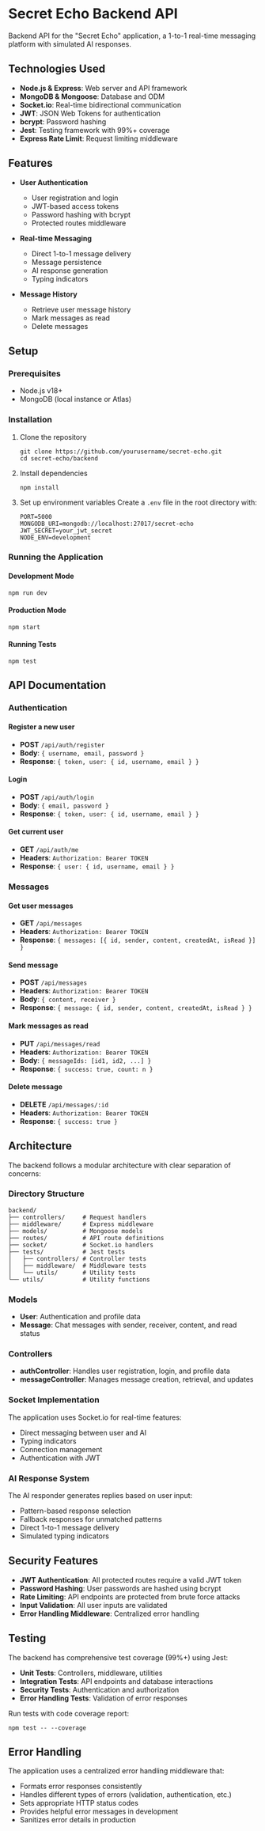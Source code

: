 # Secret Echo Backend API

Backend API for the "Secret Echo" application, a 1-to-1 real-time messaging platform with simulated AI responses.

## Technologies Used

- **Node.js & Express**: Web server and API framework
- **MongoDB & Mongoose**: Database and ODM
- **Socket.io**: Real-time bidirectional communication
- **JWT**: JSON Web Tokens for authentication
- **bcrypt**: Password hashing
- **Jest**: Testing framework with 99%+ coverage
- **Express Rate Limit**: Request limiting middleware

## Features

- **User Authentication**
  - User registration and login
  - JWT-based access tokens
  - Password hashing with bcrypt
  - Protected routes middleware

- **Real-time Messaging**
  - Direct 1-to-1 message delivery
  - Message persistence
  - AI response generation
  - Typing indicators

- **Message History**
  - Retrieve user message history
  - Mark messages as read
  - Delete messages

## Setup

### Prerequisites

- Node.js v18+
- MongoDB (local instance or Atlas)

### Installation

1. Clone the repository
   ```
   git clone https://github.com/yourusername/secret-echo.git
   cd secret-echo/backend
   ```

2. Install dependencies
   ```
   npm install
   ```

3. Set up environment variables
   Create a `.env` file in the root directory with:
   ```
   PORT=5000
   MONGODB_URI=mongodb://localhost:27017/secret-echo
   JWT_SECRET=your_jwt_secret
   NODE_ENV=development
   ```

### Running the Application

#### Development Mode
```
npm run dev
```

#### Production Mode
```
npm start
```

#### Running Tests
```
npm test
```

## API Documentation

### Authentication

#### Register a new user
- **POST** `/api/auth/register`
- **Body**: `{ username, email, password }`
- **Response**: `{ token, user: { id, username, email } }`

#### Login
- **POST** `/api/auth/login`
- **Body**: `{ email, password }`
- **Response**: `{ token, user: { id, username, email } }`

#### Get current user
- **GET** `/api/auth/me`
- **Headers**: `Authorization: Bearer TOKEN`
- **Response**: `{ user: { id, username, email } }`

### Messages

#### Get user messages
- **GET** `/api/messages`
- **Headers**: `Authorization: Bearer TOKEN`
- **Response**: `{ messages: [{ id, sender, content, createdAt, isRead }] }`

#### Send message
- **POST** `/api/messages`
- **Headers**: `Authorization: Bearer TOKEN`
- **Body**: `{ content, receiver }`
- **Response**: `{ message: { id, sender, content, createdAt, isRead } }`

#### Mark messages as read
- **PUT** `/api/messages/read`
- **Headers**: `Authorization: Bearer TOKEN`
- **Body**: `{ messageIds: [id1, id2, ...] }`
- **Response**: `{ success: true, count: n }`

#### Delete message
- **DELETE** `/api/messages/:id`
- **Headers**: `Authorization: Bearer TOKEN`
- **Response**: `{ success: true }`

## Architecture

The backend follows a modular architecture with clear separation of concerns:

### Directory Structure
```
backend/
├── controllers/     # Request handlers
├── middleware/      # Express middleware
├── models/          # Mongoose models
├── routes/          # API route definitions
├── socket/          # Socket.io handlers
├── tests/           # Jest tests
│   ├── controllers/ # Controller tests
│   ├── middleware/  # Middleware tests 
│   └── utils/       # Utility tests
└── utils/           # Utility functions
```

### Models
- **User**: Authentication and profile data
- **Message**: Chat messages with sender, receiver, content, and read status

### Controllers
- **authController**: Handles user registration, login, and profile data
- **messageController**: Manages message creation, retrieval, and updates

### Socket Implementation
The application uses Socket.io for real-time features:
- Direct messaging between user and AI
- Typing indicators
- Connection management
- Authentication with JWT

### AI Response System
The AI responder generates replies based on user input:
- Pattern-based response selection
- Fallback responses for unmatched patterns
- Direct 1-to-1 message delivery
- Simulated typing indicators

## Security Features

- **JWT Authentication**: All protected routes require a valid JWT token
- **Password Hashing**: User passwords are hashed using bcrypt
- **Rate Limiting**: API endpoints are protected from brute force attacks
- **Input Validation**: All user inputs are validated
- **Error Handling Middleware**: Centralized error handling

## Testing

The backend has comprehensive test coverage (99%+) using Jest:
- **Unit Tests**: Controllers, middleware, utilities
- **Integration Tests**: API endpoints and database interactions
- **Security Tests**: Authentication and authorization
- **Error Handling Tests**: Validation of error responses

Run tests with code coverage report:
```
npm test -- --coverage
```

## Error Handling

The application uses a centralized error handling middleware that:
- Formats error responses consistently
- Handles different types of errors (validation, authentication, etc.)
- Sets appropriate HTTP status codes
- Provides helpful error messages in development
- Sanitizes error details in production 